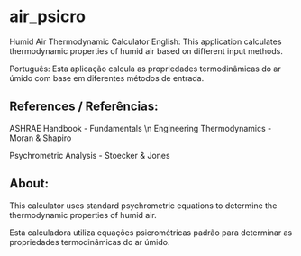 # air_psicro

Humid Air Thermodynamic Calculator
English: This application calculates thermodynamic properties of humid air based on different input methods.


Português: Esta aplicação calcula as propriedades termodinâmicas do ar úmido com base em diferentes métodos de entrada.

## References / Referências:
ASHRAE Handbook - Fundamentals \n Engineering Thermodynamics - Moran & Shapiro

Psychrometric Analysis - Stoecker & Jones

## About:
This calculator uses standard psychrometric equations to determine the thermodynamic properties of humid air.

Esta calculadora utiliza equações psicrométricas padrão para determinar as propriedades termodinâmicas do ar úmido.
